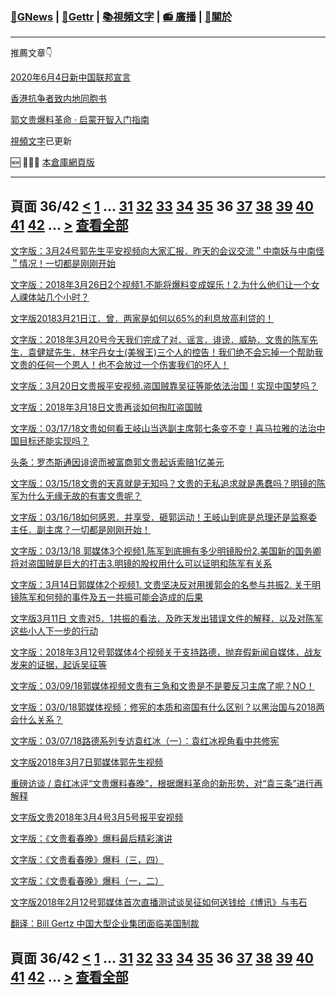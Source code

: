 ﻿###  [:newspaper:GNews](/README.md) | [:statue_of_liberty:Gettr](/content/gettr/README.md) | [:books:視頻文字](/content/README.md) | [:radio: 廣播](/content/docs/g-radio/README.md) | [:pray:關於](https://github.com/ourhimalayas/home/tree/main/about)
---

推薦文章:point_down:

[2020年6月4日新中国联邦宣言](/content/docs/declaration-of-the-New-Federal-State-of-China/README.md)

[香港抗争者致内地同胞书](/master/2019/08/a_letter_from_the_hong_kong_people.md)

[郭文贵爆料革命 · 启蒙开智入门指南](https://github.com/Pangu2020together/guo-whistleblowing-revolution)

[視頻文字](/content/README.md)已更新

:new: :tada::tada::tada: [本倉庫網頁版](https://ourhimalayas.github.io/)

---
## 頁面 36/42 [**<**](/content/transcript/README-35.md) [1](/content/transcript/README.md) ... [31](/content/transcript/README-31.md) [32](/content/transcript/README-32.md) [33](/content/transcript/README-33.md) [34](/content/transcript/README-34.md) [35](/content/transcript/README-35.md) **36** [37](/content/transcript/README-37.md) [38](/content/transcript/README-38.md) [39](/content/transcript/README-39.md) [40](/content/transcript/README-40.md) [41](/content/transcript/README-41.md) [42](/content/transcript/README-42.md) ... [**>**](/content/transcript/README-37.md) [查看全部](/content/transcript/README-all.md)

[文字版：3月24号郭先生平安视频向大家汇报．昨天的会议交流＂中南妖与中南怪＂情况！一切都是刚刚开始](/content/transcript/2018/04/20180418-6369908428549122870.md)

[文字版：2018年3月26日2个视频1.不能将爆料变成娱乐！2.为什么他们让一个女人祼体站几个小时？](/content/transcript/2018/04/20180418-2462703104101503083.md)

[文字版20183月21日江．曾．两家是如何以65%的利息放高利贷的！](/content/transcript/2018/04/20180418-6803153181379823520.md)

[文字版：2018年3月20号今天我们完成了对．谣言．诽谤．威胁．文贵的陈军先生．袁健斌先生．林宇丹女士(美猴王)三个人的控告！我们绝不会忘掉一个帮助我文贵的任何一个恩人！也不会放过一个伤害我们的坏人！](/content/transcript/2018/04/20180418-7259055052246962788.md)

[文字版：3月20日文贵报平安视频.盗国贼靠吴征等能依法治国！实现中国梦吗？](/content/transcript/2018/04/20180418-8337465493911865893.md)

[文字版：2018年3月18日文贵再谈如何掏肛盗国贼](/content/transcript/2018/04/20180418-39810748690895167.md)

[文字版：03/17/18文贵如何看王岐山当选副主席郭七条变不变！喜马拉雅的法治中国目标还能实现吗？](/content/transcript/2018/04/20180418-8884654215311993874.md)

[头条：罗杰斯通因诽谤而被富商郭文贵起诉索赔1亿美元](/content/transcript/2018/04/20180418-8895540675062184474.md)

[文字版：03/15/18文贵的天真就是无知吗？文贵的无私追求就是愚蠢吗？明镜的陈军为什么无缘无故的有害文贵呢？](/content/transcript/2018/04/20180418-3224603331520399831.md)

[文字版：03/16/18如何感恩．并享受．砸郭运动！王岐山到底是总理还是监察委主任．副主席？一切都是刚刚开始！](/content/transcript/2018/04/20180418-2325296927078284742.md)

[文字版：03/13/18 郭媒体3个视频1.陈军到底拥有多少明镜股份2.美国新的国务卿将对盗国贼是巨大的打击3.明镜的股权用什么可以证明和陈军有关系](/content/transcript/2018/04/20180418-2308188631672576796.md)

[文字版：3月14日郭媒体2个视频1. 文贵坚决反对用援郭会的名参与共振2. 关于明镜陈军和何频的事件及五一共振可能会造成的后果](/content/transcript/2018/04/20180418-7942093624246044835.md)

[文字版3月11日 文贵对5．1共振的看法．及昨天发出错误文件的解释．以及对陈军这些小人下一步的行动](/content/transcript/2018/04/20180418-5411508062276363731.md)

[文字版：2018年3月12号郭媒体4个视频关于支持路德，抛弃假新闻自媒体，战友发来的证据，起诉吴征等](/content/transcript/2018/04/20180418-2511616355314092455.md)

[文字版：03/09/18郭媒体视频文贵有三急和文贵是不是要反习主席了呢？NO！](/content/transcript/2018/04/20180418-3356176592243296603.md)

[文字版：03/0/18郭媒体视频：修宪的本质和盗国有什么区别？以黑治国与2018两会什么关系？](/content/transcript/2018/04/20180418-9206841940282105316.md)

[文字版：03/07/18路德系列专访袁红冰（一）：袁红冰视角看中共修宪](/content/transcript/2018/04/20180418-456944924800011468.md)

[文字版2018年3月7日郭媒体郭先生视频](/content/transcript/2018/04/20180418-2835349421572666159.md)

[重磅访谈 / 袁红冰评“文贵爆料春晚”，根据爆料革命的新形势，对“袁三条”进行再解释](/content/transcript/2018/04/20180418-3510219950010298563.md)

[文字版文贵2018年3月4号3月5号报平安视频](/content/transcript/2018/04/20180418-4459886476955021656.md)

[文字版：《文贵看春晚》爆料最后精彩演讲](/content/transcript/2018/04/20180418-1760383134905621462.md)

[文字版：《文贵看春晚》爆料（三，四）](/content/transcript/2018/04/20180418-9010451938927487211.md)

[文字版：《文贵看春晚》爆料（一，二）](/content/transcript/2018/04/20180418-7031561939158175109.md)

[文字版2018年2月12号郭媒体首次直播测试谈吴征如何送钱给《博讯》与韦石](/content/transcript/2018/04/20180418-3829299290570910245.md)

[翻译：Bill Gertz 中国大型企业集团面临美国制裁](/content/transcript/2018/04/20180418-763599540793711583.md)


## 頁面 36/42 [**<**](/content/transcript/README-35.md) [1](/content/transcript/README.md) ... [31](/content/transcript/README-31.md) [32](/content/transcript/README-32.md) [33](/content/transcript/README-33.md) [34](/content/transcript/README-34.md) [35](/content/transcript/README-35.md) **36** [37](/content/transcript/README-37.md) [38](/content/transcript/README-38.md) [39](/content/transcript/README-39.md) [40](/content/transcript/README-40.md) [41](/content/transcript/README-41.md) [42](/content/transcript/README-42.md) ... [**>**](/content/transcript/README-37.md) [查看全部](/content/transcript/README-all.md)
